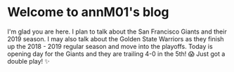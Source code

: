 # Welcome to annM01's blog

I'm glad you are here. I plan to talk about the San Francisco Giants and their 2019 season. I may also talk about the Golden State Warriors as they finish up the 2018 - 2019 regular season and move into the playoffs. 
Today is opening day for the Giants and they are trailing 4-0 in the 5th! :scream:
Just got a double play! :sparkles:
